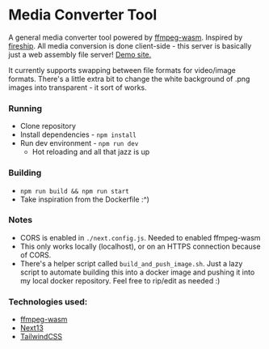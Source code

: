 # Media Converter Tool
A general media converter tool powered by [ffmpeg-wasm](https://github.com/ffmpegwasm/ffmpeg.wasm). Inspired by [fireship](https://www.youtube.com/watch?v=-OTc0Ki7Sv0). All media conversion is done client-side - this server is basically just a web assembly file server! [Demo site.](converter.brianchen.me)

It currently supports swapping between file formats for video/image formats. There's a little extra bit to change the white background of .png images into transparent - it sort of works. 

### Running
- Clone repository
- Install dependencies - `npm install`
- Run dev environment - `npm run dev`
  - Hot reloading and all that jazz is up

### Building
- `npm run build && npm run start`
- Take inspiration from the Dockerfile :^)

### Notes
- CORS is enabled in `./next.config.js`. Needed to enabled ffmpeg-wasm
- This only works locally (localhost), or on an HTTPS connection because of CORS.
- There's a helper script called `build_and_push_image.sh`. Just a lazy script to automate building this into a docker image and pushing it into my local docker repository. Feel free to rip/edit as needed :)

### Technologies used:
- [ffmpeg-wasm](https://github.com/ffmpegwasm/ffmpeg.wasm)
- [Next13](https://nextjs.org/blog/next-13_)
- [TailwindCSS](https://tailwindcss.com/)